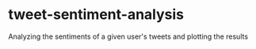 # tweet-sentiment-analysis
Analyzing the sentiments of a given user's tweets and plotting the results

